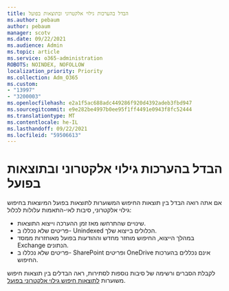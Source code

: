 ```yaml
---
title: הבדל בהערכות גילוי אלקטרוני ובתוצאות בפועל
ms.author: pebaum
author: pebaum
manager: scotv
ms.date: 09/22/2021
ms.audience: Admin
ms.topic: article
ms.service: o365-administration
ROBOTS: NOINDEX, NOFOLLOW
localization_priority: Priority
ms.collection: Adm_O365
ms.custom:
- "13997"
- "3200003"
ms.openlocfilehash: e2a1f5ac688adc449286f920d4392adeb3fbd947
ms.sourcegitcommit: e9e282be4997b0ee95f1ff4491e0943f8fc52444
ms.translationtype: MT
ms.contentlocale: he-IL
ms.lasthandoff: 09/22/2021
ms.locfileid: "59506613"
---
```

# <a name="difference-in-ediscovery-estimates-and-actual-results"></a>הבדל בהערכות גילוי אלקטרוני ובתוצאות בפועל

אם אתה רואה הבדל בין תוצאות החיפוש המשוערות לתוצאות בפועל המיוצאות בחיפוש גילוי אלקטרוני, סיבות לאי-התאמות עלולות לכלול:

- שינויים שהתרחשו מאז זמן ההערכה וייצוא התוצאות.
- פריטים שלא נכללו ב- Unindexed הכלולים בייצוא שלך.
- במהלך הייצוא, החיפוש מוחזר מחדש וההודעות בפועל מאוחזרות ממסד Exchange הנתונים.
- פריטים שלא נכללו ב- SharePoint ופריטים OneDrive אינם נכללים בהערכות החיפוש.

לקבלת הסברים ורשימה של סיבות נוספות לסתירות, ראה הבדלים בין תוצאות חיפוש משוערות [לתוצאות חיפוש גילוי אלקטרוני בפועל](https://docs.microsoft.com/microsoft-365/compliance/differences-between-estimated-and-actual-ediscovery-search-results).